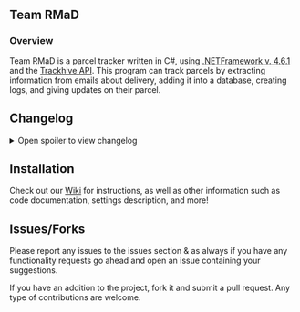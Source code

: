 ## Team RMaD
### Overview

Team RMaD is a parcel tracker written in C#, using [.NETFramework v. 4.6.1](https://dotnet.microsoft.com/en-us/download/visual-studio-sdks?cid=getdotnetsdk) and the [Trackhive API](https://www.trackhive.co/).  This program can track parcels by extracting information from emails about delivery, adding it into a database, creating logs, and giving updates on their parcel.  

## Changelog

<details> 
  <summary>Open spoiler to view changelog </summary>
  
### 1.0.0
- Initial release.
</details>


## Installation
Check out our [Wiki](https://github.com/scriptkittie/RMaD/wiki/Installation) for instructions, as well as other information such as code documentation, settings description, and more!

## Issues/Forks
Please report any issues to the issues section & as always if you have any functionality requests go ahead and open an issue containing your suggestions.

If you have an addition to the project, fork it and submit a pull request. Any type of contributions are welcome.

